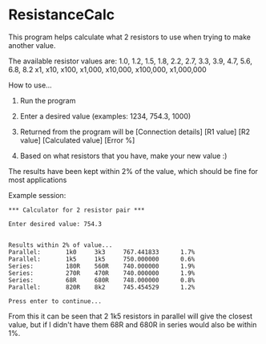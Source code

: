 # ResistanceCalc
This program helps calculate what 2 resistors to use when trying to make another value.

The available resistor values are:
1.0, 1.2, 1.5, 1.8, 2.2, 2.7, 3.3, 3.9, 4.7, 5.6, 6.8, 8.2
x1, x10, x100, x1,000, x10,000, x100,000, x1,000,000

How to use...
1) Run the program

2) Enter a desired value 
(examples: 1234, 754.3, 1000)

3) Returned from the program will be
[Connection details]  [R1 value] [R2 value] [Calculated value] [Error %]

4) Based on what resistors that you have, make your new value :)


The results have been kept within 2% of the value, which should be fine for most applications

Example session:

    *** Calculator for 2 resistor pair ***

    Enter desired value: 754.3


    Results within 2% of value...
    Parallel:       1k0     3k3     767.441833      1.7%
    Parallel:       1k5     1k5     750.000000      0.6%
    Series:         180R    560R    740.000000      1.9%
    Series:         270R    470R    740.000000      1.9%
    Series:         68R     680R    748.000000      0.8%
    Parallel:       820R    8k2     745.454529      1.2%

    Press enter to continue...

From this it can be seen that 2 1k5 resistors in parallel will give the closest value, but if I didn't have them 68R and 680R in series would also be within 1%.
